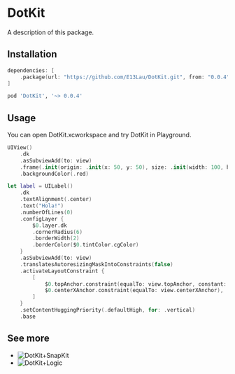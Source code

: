 # DotKit

A description of this package.

## Installation

```swift
dependencies: [
    .package(url: "https://github.com/E13Lau/DotKit.git", from: "0.0.4"),
]
```

```ruby
pod 'DotKit', '~> 0.0.4'
```

## Usage

You can open DotKit.xcworkspace and try DotKit in Playground.

```swift
UIView()
    .dk
    .asSubviewAdd(to: view)
    .frame(.init(origin: .init(x: 50, y: 50), size: .init(width: 100, height: 100)))
    .backgroundColor(.red)

let label = UILabel()
    .dk
    .textAlignment(.center)
    .text("Hola!")
    .numberOfLines(0)
    .configLayer {
        $0.layer.dk
        .cornerRadius(6)
        .borderWidth(2)
        .borderColor($0.tintColor.cgColor)
    }    
    .asSubviewAdd(to: view)
    .translatesAutoresizingMaskIntoConstraints(false)
    .activateLayoutConstraint {
        [
            $0.topAnchor.constraint(equalTo: view.topAnchor, constant: 100),
            $0.centerXAnchor.constraint(equalTo: view.centerXAnchor),
        ]
    }
    .setContentHuggingPriority(.defaultHigh, for: .vertical)
    .base
```

## See more

- ![DotKit+SnapKit](https://github.com/E13Lau/DotKit-SnapKit)
- ![DotKit+Logic](https://github.com/E13Lau/DotKit-Logic)
